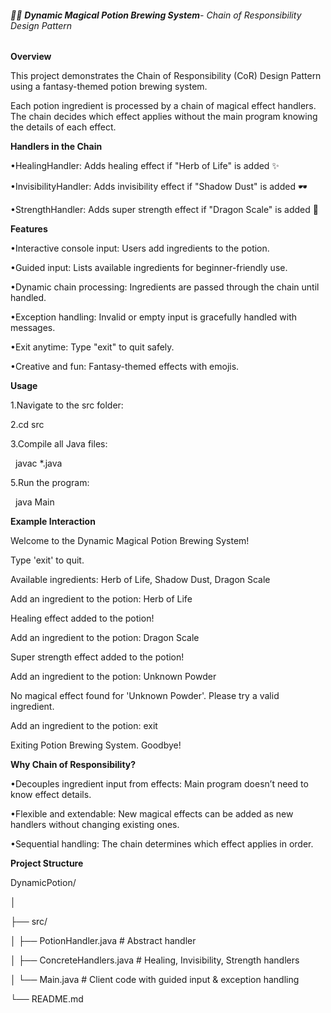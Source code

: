 ###### 🧙‍♂️ **Dynamic Magical Potion Brewing System**- Chain of Responsibility Design Pattern 



**Overview**



This project demonstrates the Chain of Responsibility (CoR) Design Pattern using a fantasy-themed potion brewing system.

Each potion ingredient is processed by a chain of magical effect handlers. The chain decides which effect applies without the main program knowing the details of each effect.



**Handlers in the Chain**



•HealingHandler: Adds healing effect if "Herb of Life" is added ✨

•InvisibilityHandler: Adds invisibility effect if "Shadow Dust" is added 🕶

•StrengthHandler: Adds super strength effect if "Dragon Scale" is added 💪



**Features**



•Interactive console input: Users add ingredients to the potion.

•Guided input: Lists available ingredients for beginner-friendly use.

•Dynamic chain processing: Ingredients are passed through the chain until handled.

•Exception handling: Invalid or empty input is gracefully handled with messages.

•Exit anytime: Type "exit" to quit safely.

•Creative and fun: Fantasy-themed effects with emojis.



**Usage**



1.Navigate to the src folder:

2.cd src

3.Compile all Java files:

&nbsp;    javac \*.java

5.Run the program:

&nbsp;    java Main



**Example Interaction**



Welcome to the Dynamic Magical Potion Brewing System!

Type 'exit' to quit.

Available ingredients: Herb of Life, Shadow Dust, Dragon Scale



Add an ingredient to the potion: Herb of Life

Healing effect added to the potion!



Add an ingredient to the potion: Dragon Scale

Super strength effect added to the potion!



Add an ingredient to the potion: Unknown Powder

No magical effect found for 'Unknown Powder'. Please try a valid ingredient.



Add an ingredient to the potion: exit

Exiting Potion Brewing System. Goodbye!



**Why Chain of Responsibility?**



•Decouples ingredient input from effects: Main program doesn’t need to know effect details.

•Flexible and extendable: New magical effects can be added as new handlers without changing existing ones.

•Sequential handling: The chain determines which effect applies in order.



**Project Structure**



DynamicPotion/

│

├── src/

│   ├── PotionHandler.java        # Abstract handler

│   ├── ConcreteHandlers.java     # Healing, Invisibility, Strength handlers

│   └── Main.java                 # Client code with guided input \& exception handling

└── README.md         



